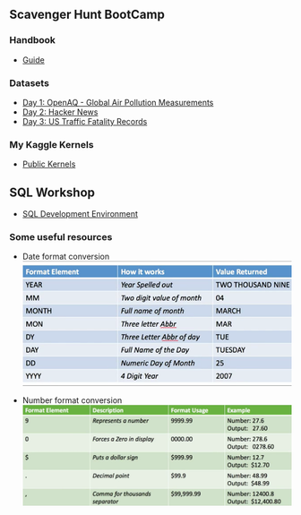 ## Scavenger Hunt BootCamp
### Handbook
 * [Guide](https://www.kaggle.com/rtatman/sql-scavenger-hunt-handbook?utm_medium=email&utm_source=mailchimp&utm_campaign=sql+scav+hunt)
 
### Datasets
 * [Day 1: OpenAQ - Global Air Pollution Measurements](https://www.kaggle.com/open-aq/openaq?utm_medium=email&utm_source=mailchimp&utm_campaign=sql+scav+hunt)
  * [Day 2: Hacker News](https://www.kaggle.com/hacker-news/hacker-news?utm_medium=email&utm_source=mailchimp&utm_campaign=sql+scav+hunt) 
  * [Day 3: US Traffic Fatality Records](https://www.kaggle.com/usdot/nhtsa-traffic-fatalities?utm_medium=email&utm_source=mailchimp&utm_campaign=sql+scav+hunt) 

### My Kaggle Kernels
  * [Public Kernels](https://www.kaggle.com/carolinfly0218/kernels) 


## SQL Workshop

 * [SQL Development Environment](https://apex.oracle.com/pls/apex/f?p=4550:1:115730555810709:) 
 
### Some useful resources 
* Date format conversion
![](./Pics/date_format_v2.png) 

* Number format conversion
![](./Pics/number_formatting.png) 
